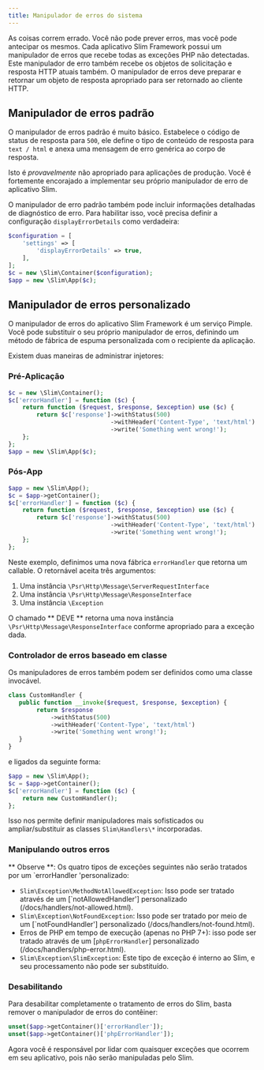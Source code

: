 ```yaml
---
title: Manipulador de erros do sistema
---
```


As coisas correm errado. Você não pode prever erros, mas você pode antecipar os mesmos. Cada aplicativo Slim Framework possui um manipulador de erros que recebe todas as exceções PHP não detectadas. Este manipulador de erro também recebe os objetos de solicitação e resposta HTTP atuais também. O manipulador de erros deve preparar e retornar um objeto de resposta apropriado para ser retornado ao cliente HTTP.

## Manipulador de erros padrão

O manipulador de erros padrão é muito básico. Estabelece o código de status de resposta para `500`, ele define o tipo de conteúdo de resposta para` text / html` e anexa uma mensagem de erro genérica ao corpo de resposta.

Isto é _provavelmente_ não apropriado para aplicações de produção. Você é fortemente encorajado a implementar seu próprio manipulador de erro de aplicativo Slim.

O manipulador de erro padrão também pode incluir informações detalhadas de diagnóstico de erro. Para habilitar isso, você precisa definir a configuração `displayErrorDetails` como verdadeira:

```php
$configuration = [
    'settings' => [
        'displayErrorDetails' => true,
    ],
];
$c = new \Slim\Container($configuration);
$app = new \Slim\App($c);
```

## Manipulador de erros personalizado

O manipulador de erros do aplicativo Slim Framework é um serviço Pimple. Você pode substituir o seu próprio manipulador de erros, definindo um método de fábrica de espuma personalizada com o recipiente da aplicação.

Existem duas maneiras de administrar injetores:

### Pré-Aplicação

```php
$c = new \Slim\Container();
$c['errorHandler'] = function ($c) {
    return function ($request, $response, $exception) use ($c) {
        return $c['response']->withStatus(500)
                             ->withHeader('Content-Type', 'text/html')
                             ->write('Something went wrong!');
    };
};
$app = new \Slim\App($c);
```

### Pós-App

```php
$app = new \Slim\App();
$c = $app->getContainer();
$c['errorHandler'] = function ($c) {
    return function ($request, $response, $exception) use ($c) {
        return $c['response']->withStatus(500)
                             ->withHeader('Content-Type', 'text/html')
                             ->write('Something went wrong!');
    };
};
```

Neste exemplo, definimos uma nova fábrica `errorHandler` que retorna um callable. O retornável aceita três argumentos:

1. Uma instância `\Psr\Http\Message\ServerRequestInterface`
2. Uma instância `\Psr\Http\Message\ResponseInterface`
3. Uma instância `\Exception`

O chamado ** DEVE ** retorna uma nova instância `\Psr\Http\Message\ResponseInterface` conforme apropriado para a exceção dada.

### Controlador de erros baseado em classe

Os manipuladores de erros também podem ser definidos como uma classe invocável.

```php
class CustomHandler {
   public function __invoke($request, $response, $exception) {
        return $response
            ->withStatus(500)
            ->withHeader('Content-Type', 'text/html')
            ->write('Something went wrong!');
   }
}
```

e ligados da seguinte forma:

```php
$app = new \Slim\App();
$c = $app->getContainer();
$c['errorHandler'] = function ($c) {
    return new CustomHandler();
};
```

Isso nos permite definir manipuladores mais sofisticados ou ampliar/substituir as classes `Slim\Handlers\*` incorporadas.

### Manipulando outros erros

** Observe **: Os quatro tipos de exceções seguintes não serão tratados por um `errorHandler 'personalizado:

- `Slim\Exception\MethodNotAllowedException`: Isso pode ser tratado através de um [`notAllowedHandler'] personalizado (/docs/handlers/not-allowed.html).
- `Slim\Exception\NotFoundException`: Isso pode ser tratado por meio de um [`notFoundHandler'] personalizado (/docs/handlers/not-found.html).
- Erros de PHP em tempo de execução (apenas no PHP 7+): isso pode ser tratado através de um [`phpErrorHandler`] personalizado (/docs/handlers/php-error.html).
- `Slim\Exception\SlimException`: Este tipo de exceção é interno ao Slim, e seu processamento não pode ser substituído.

### Desabilitando

Para desabilitar completamente o tratamento de erros do Slim, basta remover o manipulador de erros do contêiner:
```php
unset($app->getContainer()['errorHandler']);
unset($app->getContainer()['phpErrorHandler']);
```

Agora você é responsável por lidar com quaisquer exceções que ocorrem em seu aplicativo, pois não serão manipuladas pelo Slim.
